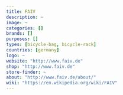 ```yaml
---
title: FAIV
description: ~
image: ~
categories: []
brands: []
purposes: []
types: [bicycle-bag, bicycle-rack]
countries: [germany]
logo: ~
website: "http://www.faiv.de"
shop: "http://www.faiv.de"
store-finder: ~
about: "http://www.faiv.de/about/"
wiki: "https://en.wikipedia.org/wiki/FAIV"
---
```

